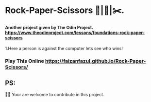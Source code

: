 # Rock-Paper-Scissors 💎|📃|✂️.

#### Another project given by The Odin Project. https://www.theodinproject.com/lessons/foundations-rock-paper-scissors<br>

1.Here a person is against the computer lets see who wins!<br>

### Play This Online https://faizanfazul.github.io/Rock-Paper-Scissors/ <br>

## PS:
💁‍♂️ Your are welcome to contribute in this project.
